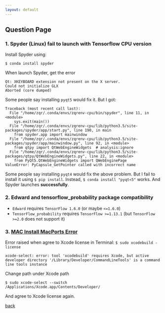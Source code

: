 ```yaml
---
layout: default
---
```


## Question Page
### 1. Spyder (Linux) fail to launch with Tensorflow CPU version
Install Spyder using:
```
$ conda install spyder
```
When launch Spyder, get the error
```
Qt: XKEYBOARD extension not present on the X server.
Could not initialize GLX
Aborted (core dumped)
```
Some people say installing `pyqt5` would fix it. But I got:
```
Traceback (most recent call last):
  File "/home/zqr/.conda/envs/zqrenv-cpu/bin/spyder", line 11, in <module>
    sys.exit(main())
  File "/home/zqr/.conda/envs/zqrenv-cpu/lib/python3.5/site-packages/spyder/app/start.py", line 190, in main
    from spyder.app import mainwindow
  File "/home/zqr/.conda/envs/zqrenv-cpu/lib/python3.5/site-packages/spyder/app/mainwindow.py", line 92, in <module>
    from qtpy import QtWebEngineWidgets  # analysis:ignore
  File "/home/zqr/.conda/envs/zqrenv-cpu/lib/python3.5/site-packages/qtpy/QtWebEngineWidgets.py", line 22, in <module>
    from PyQt5.QtWebEngineWidgets import QWebEnginePage
ValueError: PyCapsule_GetPointer called with incorrect name
```
Some people say installing `pyqt4` would fix the above problem. But I fail to install it using `$ pip install`.
Instead, `$ conda install "pyqt<5"` works.
And Spyder launches **successfully**.

### 2. Edward and tensorflow_probability package compatibility
*  `Edward` requires `TensorFlow 1.6.0` (or maybe `<=1.6.0`)
*  `TensorFlow_probability` requires `TensorFlow >=1.13.1` (but `TensorFlow >=2.0` does not support it)

### 3. [MAC Install MacPorts Error](https://www.macports.org/install.php)
Error raised when agree to Xcode license in Terminal: `$ sudo xcodebuild -license`
```
xcode-select: error: tool 'xcodebuild' requires Xcode, but active developer directory '/Library/Developer/CommandLineTools' is a command line tools instance
```
Change path under Xcode path
```
$ sudo xcode-select --switch /Applications/Xcode.app/Contents/Developer/
```
And agree to Xcode license again.

[back](./)
